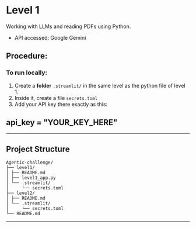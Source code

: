 # Level 1

Working with LLMs and reading PDFs using Python.
- API accessed: Google Gemini

## Procedure:

### To run locally:
1. Create a **folder** `.streamlit/` in the same level as the python file of level 1.
2. Inside it, create a file `secrets.toml`
3. Add your API key there exactly as this:

## api_key = "YOUR_KEY_HERE"
---
## Project Structure

```
Agentic-challenge/
├── level1/
│ ├── README.md
│ ├── level1_app.py
│ └── .streamlit/
│     └── secrets.toml
├── level2/
│ ├── README.md
│ └── .streamlit/
│     └── secrets.toml
└── README.md
```
---
